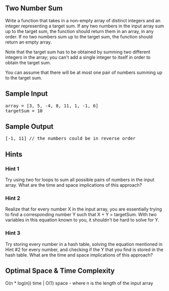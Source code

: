 ## Two Number Sum

Write a function that takes in a non-empty array of distinct integers and an
integer representing a target sum. If any two numbers in the input array sum
up to the target sum, the function should return them in an array, in any
order. If no two numbers sum up to the target sum, the function should return
an empty array.

Note that the target sum has to be obtained by summing two different integers
in the array; you can't add a single integer to itself in order to obtain the
target sum.

You can assume that there will be at most one pair of numbers summing up to
the target sum.

## Sample Input

<pre>
array = [3, 5, -4, 8, 11, 1, -1, 6]
targetSum = 10
</pre>

## Sample Output

<pre>
[-1, 11] // the numbers could be in reverse order
</pre>

## Hints

### Hint 1

Try using two for loops to sum all possible pairs of numbers in the input array. What are the time and space implications of this approach?

### Hint 2

Realize that for every number X in the input array, you are essentially trying to find a corresponding number Y such that X + Y = targetSum. With two variables in this equation known to you, it shouldn't be hard to solve for Y.

### Hint 3

Try storing every number in a hash table, solving the equation mentioned in Hint #2 for every number, and checking if the Y that you find is stored in the hash table. What are the time and space implications of this approach?

## Optimal Space & Time Complexity

O(n * log(n)) time | O(1) space - where n is the length of the input array
